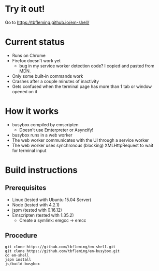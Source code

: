 # Try it out!

Go to https://tbfleming.github.io/em-shell/

# Current status
* Runs on Chrome
* Firefox doesn't work yet
  * bug in my service worker detection code? I copied and pasted from MDN.
* Only some built-in commands work
* Crashes after a couple minutes of inactivity
* Gets confused when the terminal page has more than 1 tab or window opened on it

# How it works
* busybox compiled by emscripten
  * Doesn't use Emterpreter or Asyncify!
* busybox runs in a web worker
* The web worker communicates with the UI through a service worker
* The web worker uses synchronous (blocking) XMLHttpRequest to wait for terminal input

# Build instructions

## Prerequisites

* Linux (tested with Ubuntu 15.04 Server)
* Node (tested with 4.2.1)
* jspm (tested with 0.16.12)
* Emscripten (tested with 1.35.2)
  * Create a symlink: emgcc -> emcc

## Procedure
    git clone https://github.com/tbfleming/em-shell.git
    git clone https://github.com/tbfleming/em-busybox.git
    cd em-shell
    jspm install
    js/build-busybox
